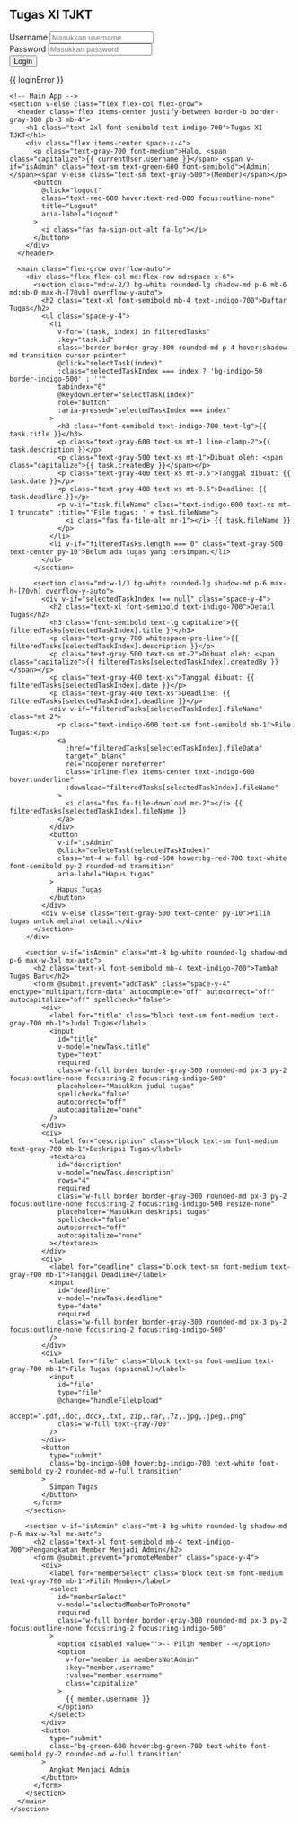 <html lang="en" class="scroll-smooth" >
<head>
  <meta charset="UTF-8" />
  <meta name="viewport" content="width=device-width, initial-scale=1, maximum-scale=1, user-scalable=no" />
  <title>Tugas XI TJKT</title>
  <script src="https://cdn.tailwindcss.com"></script>
  <link
    rel="stylesheet"
    href="https://cdnjs.cloudflare.com/ajax/libs/font-awesome/5.15.3/css/all.min.css"
  />
  <link
    href="https://fonts.googleapis.com/css2?family=Inter:wght@400;600&display=swap"
    rel="stylesheet"
  />
  <style>
    body {
      font-family: 'Inter', sans-serif;
    }
  </style>
</head>
<body class="bg-gray-50 min-h-screen flex flex-col">
  <div id="app" class="flex-grow flex flex-col max-w-5xl mx-auto w-full px-4 py-6">
    <!-- Login Screen -->
    <section v-if="!isLoggedIn" class="max-w-md w-full mx-auto bg-white rounded-lg shadow-md p-8">
      <h1 class="text-3xl font-semibold mb-6 text-center text-indigo-700">Tugas XI TJKT</h1>
      <form @submit.prevent="login" class="space-y-6" autocomplete="off" autocorrect="off" autocapitalize="off" spellcheck="false">
        <div>
          <label for="username" class="block text-sm font-medium text-gray-700 mb-1">Username</label>
          <input
            id="username"
            v-model="loginForm.username"
            type="text"
            required
            autocomplete="username"
            class="w-full border border-gray-300 rounded-md px-3 py-2 focus:outline-none focus:ring-2 focus:ring-indigo-500"
            placeholder="Masukkan username"
            spellcheck="false"
            autocorrect="off"
            autocapitalize="none"
          />
        </div>
        <div>
          <label for="password" class="block text-sm font-medium text-gray-700 mb-1">Password</label>
          <input
            id="password"
            v-model="loginForm.password"
            type="password"
            required
            autocomplete="current-password"
            class="w-full border border-gray-300 rounded-md px-3 py-2 focus:outline-none focus:ring-2 focus:ring-indigo-500"
            placeholder="Masukkan password"
            spellcheck="false"
            autocorrect="off"
            autocapitalize="none"
          />
        </div>
        <button
          type="submit"
          class="w-full bg-indigo-600 hover:bg-indigo-700 text-white font-semibold py-2 rounded-md transition"
        >
          Login
        </button>
        <p v-if="loginError" class="text-red-600 mt-2 text-center font-medium">{{ loginError }}</p>
      </form>
    </section>

    <!-- Main App -->
    <section v-else class="flex flex-col flex-grow">
      <header class="flex items-center justify-between border-b border-gray-300 pb-3 mb-4">
        <h1 class="text-2xl font-semibold text-indigo-700">Tugas XI TJKT</h1>
        <div class="flex items-center space-x-4">
          <p class="text-gray-700 font-medium">Halo, <span class="capitalize">{{ currentUser.username }}</span> <span v-if="isAdmin" class="text-sm text-green-600 font-semibold">(Admin)</span><span v-else class="text-sm text-gray-500">(Member)</span></p>
          <button
            @click="logout"
            class="text-red-600 hover:text-red-800 focus:outline-none"
            title="Logout"
            aria-label="Logout"
          >
            <i class="fas fa-sign-out-alt fa-lg"></i>
          </button>
        </div>
      </header>

      <main class="flex-grow overflow-auto">
        <div class="flex flex-col md:flex-row md:space-x-6">
          <section class="md:w-2/3 bg-white rounded-lg shadow-md p-6 mb-6 md:mb-0 max-h-[70vh] overflow-y-auto">
            <h2 class="text-xl font-semibold mb-4 text-indigo-700">Daftar Tugas</h2>
            <ul class="space-y-4">
              <li
                v-for="(task, index) in filteredTasks"
                :key="task.id"
                class="border border-gray-300 rounded-md p-4 hover:shadow-md transition cursor-pointer"
                @click="selectTask(index)"
                :class="selectedTaskIndex === index ? 'bg-indigo-50 border-indigo-500' : ''"
                tabindex="0"
                @keydown.enter="selectTask(index)"
                role="button"
                :aria-pressed="selectedTaskIndex === index"
              >
                <h3 class="font-semibold text-indigo-700 text-lg">{{ task.title }}</h3>
                <p class="text-gray-600 text-sm mt-1 line-clamp-2">{{ task.description }}</p>
                <p class="text-gray-500 text-xs mt-1">Dibuat oleh: <span class="capitalize">{{ task.createdBy }}</span></p>
                <p class="text-gray-400 text-xs mt-0.5">Tanggal dibuat: {{ task.date }}</p>
                <p class="text-gray-400 text-xs mt-0.5">Deadline: {{ task.deadline }}</p>
                <p v-if="task.fileName" class="text-indigo-600 text-xs mt-1 truncate" :title="'File tugas: ' + task.fileName">
                  <i class="fas fa-file-alt mr-1"></i> {{ task.fileName }}
                </p>
              </li>
              <li v-if="filteredTasks.length === 0" class="text-gray-500 text-center py-10">Belum ada tugas yang tersimpan.</li>
            </ul>
          </section>

          <section class="md:w-1/3 bg-white rounded-lg shadow-md p-6 max-h-[70vh] overflow-y-auto">
            <div v-if="selectedTaskIndex !== null" class="space-y-4">
              <h2 class="text-xl font-semibold text-indigo-700">Detail Tugas</h2>
              <h3 class="font-semibold text-lg capitalize">{{ filteredTasks[selectedTaskIndex].title }}</h3>
              <p class="text-gray-700 whitespace-pre-line">{{ filteredTasks[selectedTaskIndex].description }}</p>
              <p class="text-gray-500 text-sm mt-2">Dibuat oleh: <span class="capitalize">{{ filteredTasks[selectedTaskIndex].createdBy }}</span></p>
              <p class="text-gray-400 text-xs">Tanggal dibuat: {{ filteredTasks[selectedTaskIndex].date }}</p>
              <p class="text-gray-400 text-xs">Deadline: {{ filteredTasks[selectedTaskIndex].deadline }}</p>
              <div v-if="filteredTasks[selectedTaskIndex].fileName" class="mt-2">
                <p class="text-indigo-600 text-sm font-semibold mb-1">File Tugas:</p>
                <a
                  :href="filteredTasks[selectedTaskIndex].fileData"
                  target="_blank"
                  rel="noopener noreferrer"
                  class="inline-flex items-center text-indigo-600 hover:underline"
                  :download="filteredTasks[selectedTaskIndex].fileName"
                >
                  <i class="fas fa-file-download mr-2"></i> {{ filteredTasks[selectedTaskIndex].fileName }}
                </a>
              </div>
              <button
                v-if="isAdmin"
                @click="deleteTask(selectedTaskIndex)"
                class="mt-4 w-full bg-red-600 hover:bg-red-700 text-white font-semibold py-2 rounded-md transition"
                aria-label="Hapus tugas"
              >
                Hapus Tugas
              </button>
            </div>
            <div v-else class="text-gray-500 text-center py-10">Pilih tugas untuk melihat detail.</div>
          </section>
        </div>

        <section v-if="isAdmin" class="mt-8 bg-white rounded-lg shadow-md p-6 max-w-3xl mx-auto">
          <h2 class="text-xl font-semibold mb-4 text-indigo-700">Tambah Tugas Baru</h2>
          <form @submit.prevent="addTask" class="space-y-4" enctype="multipart/form-data" autocomplete="off" autocorrect="off" autocapitalize="off" spellcheck="false">
            <div>
              <label for="title" class="block text-sm font-medium text-gray-700 mb-1">Judul Tugas</label>
              <input
                id="title"
                v-model="newTask.title"
                type="text"
                required
                class="w-full border border-gray-300 rounded-md px-3 py-2 focus:outline-none focus:ring-2 focus:ring-indigo-500"
                placeholder="Masukkan judul tugas"
                spellcheck="false"
                autocorrect="off"
                autocapitalize="none"
              />
            </div>
            <div>
              <label for="description" class="block text-sm font-medium text-gray-700 mb-1">Deskripsi Tugas</label>
              <textarea
                id="description"
                v-model="newTask.description"
                rows="4"
                required
                class="w-full border border-gray-300 rounded-md px-3 py-2 focus:outline-none focus:ring-2 focus:ring-indigo-500 resize-none"
                placeholder="Masukkan deskripsi tugas"
                spellcheck="false"
                autocorrect="off"
                autocapitalize="none"
              ></textarea>
            </div>
            <div>
              <label for="deadline" class="block text-sm font-medium text-gray-700 mb-1">Tanggal Deadline</label>
              <input
                id="deadline"
                v-model="newTask.deadline"
                type="date"
                required
                class="w-full border border-gray-300 rounded-md px-3 py-2 focus:outline-none focus:ring-2 focus:ring-indigo-500"
              />
            </div>
            <div>
              <label for="file" class="block text-sm font-medium text-gray-700 mb-1">File Tugas (opsional)</label>
              <input
                id="file"
                type="file"
                @change="handleFileUpload"
                accept=".pdf,.doc,.docx,.txt,.zip,.rar,.7z,.jpg,.jpeg,.png"
                class="w-full text-gray-700"
              />
            </div>
            <button
              type="submit"
              class="bg-indigo-600 hover:bg-indigo-700 text-white font-semibold py-2 rounded-md w-full transition"
            >
              Simpan Tugas
            </button>
          </form>
        </section>

        <section v-if="isAdmin" class="mt-8 bg-white rounded-lg shadow-md p-6 max-w-3xl mx-auto">
          <h2 class="text-xl font-semibold mb-4 text-indigo-700">Pengangkatan Member Menjadi Admin</h2>
          <form @submit.prevent="promoteMember" class="space-y-4">
            <div>
              <label for="memberSelect" class="block text-sm font-medium text-gray-700 mb-1">Pilih Member</label>
              <select
                id="memberSelect"
                v-model="selectedMemberToPromote"
                required
                class="w-full border border-gray-300 rounded-md px-3 py-2 focus:outline-none focus:ring-2 focus:ring-indigo-500"
              >
                <option disabled value="">-- Pilih Member --</option>
                <option
                  v-for="member in membersNotAdmin"
                  :key="member.username"
                  :value="member.username"
                  class="capitalize"
                >
                  {{ member.username }}
                </option>
              </select>
            </div>
            <button
              type="submit"
              class="bg-green-600 hover:bg-green-700 text-white font-semibold py-2 rounded-md w-full transition"
            >
              Angkat Menjadi Admin
            </button>
          </form>
        </section>
      </main>
    </section>
  </div>

  <script src="https://unpkg.com/vue@3/dist/vue.global.prod.js"></script>
  <script>
    const { createApp, reactive, ref, computed, watch } = Vue;

    createApp({
      setup() {
        // Users data
        const users = reactive([
          { username: 'Vindi Aldiano. M', password: 'Admin1TJKT', role: 'admin' },
          { username: 'ananda', password: 'MemberTKJ', role: 'member' },
          { username: 'anca', password: 'MemberTKJ', role: 'member' },
          { username: 'anggit', password: 'MemberTKJ', role: 'member' },
          { username: 'aisyah', password: 'MemberTKJ', role: 'member' },
          { username: 'arya', password: 'MemberTKJ', role: 'member' },
          { username: 'divta', password: 'MemberTKJ', role: 'member' },
          { username: 'gita', password: 'MemberTKJ', role: 'member' },
          { username: 'khawra', password: 'MemberTKJ', role: 'member' },
          { username: 'hesti', password: 'MemberTKJ', role: 'member' },
          { username: 'ismail', password: 'MemberTKJ', role: 'member' },
          { username: 'nadya', password: 'MemberTKJ', role: 'member' },
          { username: 'hasnita', password: 'MemberTKJ', role: 'member' },
          { username: 'friti', password: 'MemberTKJ', role: 'member' },
          { username: 'ramdan', password: 'MemberTKJ', role: 'member' },
          { username: 'rani', password: 'MemberTKJ', role: 'member' },
          { username: 'raya', password: 'MemberTKJ', role: 'member' },
          { username: 'syuhfi', password: 'MemberTKJ', role: 'member' },
          { username: 'zahraitun', password: 'MemberTKJ', role: 'member' },
          { username: 'sari', password: 'MemberTKJ', role: 'member' },
          { username: 'siska', password: 'MemberTKJ', role: 'member' },
          { username: 'andita', password: 'MemberTKJ', role: 'member' },
          { username: 'kharina', password: 'MemberTKJ', role: 'member' },
          { username: 'salzabila', password: 'MemberTKJ', role: 'member' },
          { username: 'rajib', password: 'MemberTKJ', role: 'member' },
          { username: 'rezki', password: 'MemberTKJ', role: 'member' },
        ]);

        // Reactive state
        const loginForm = reactive({
          username: '',
          password: '',
        });

        const loginError = ref('');
        const isLoggedIn = ref(false);
        const currentUser = reactive({ username: '', role: '' });

        // Tasks stored in localStorage or default empty
        // To fix sync issue, always read fresh from localStorage on login
        const tasks = reactive([]);

        // Selected task index
        const selectedTaskIndex = ref(null);

        // New task form
        const newTask = reactive({
          title: '',
          description: '',
          deadline: '',
          fileName: '',
          fileData: '',
        });

        // Selected member to promote
        const selectedMemberToPromote = ref('');

        // Computed properties
        const isAdmin = computed(() => currentUser.role === 'admin');

        const membersNotAdmin = computed(() =>
          users.filter((u) => u.role === 'member')
        );

        // Filter tasks for members: show all tasks
        const filteredTasks = computed(() => {
          return tasks;
        });

        // Methods
        function login() {
          loginError.value = '';
          const usernameInput = loginForm.username.trim().toLowerCase();
          const passwordInput = loginForm.password;

          const user = users.find(u => {
            if (u.username.toLowerCase() === usernameInput && u.password === passwordInput) {
              return true;
            }
            return false;
          });

          if (user) {
            currentUser.username = user.username;
            currentUser.role = user.role;
            isLoggedIn.value = true;
            loginForm.username = '';
            loginForm.password = '';
            selectedTaskIndex.value = null;
            loadTasksFromStorage();
          } else {
            loginError.value = 'Username atau password salah.';
          }
        }

        function logout() {
          isLoggedIn.value = false;
          currentUser.username = '';
          currentUser.role = '';
          selectedTaskIndex.value = null;
          loginError.value = '';
          newTask.title = '';
          newTask.description = '';
          newTask.deadline = '';
          newTask.fileName = '';
          newTask.fileData = '';
          selectedMemberToPromote.value = '';
          tasks.splice(0, tasks.length); // clear tasks on logout
        }

        function loadTasksFromStorage() {
          const stored = localStorage.getItem('tugas_xi_tjkt_tasks');
          if (stored) {
            try {
              const parsed = JSON.parse(stored);
              tasks.splice(0, tasks.length, ...parsed);
            } catch {
              tasks.splice(0, tasks.length);
            }
          } else {
            tasks.splice(0, tasks.length);
          }
        }

        function saveTasks() {
          localStorage.setItem('tugas_xi_tjkt_tasks', JSON.stringify(tasks));
        }

        function addTask() {
          if (!newTask.title.trim() || !newTask.description.trim() || !newTask.deadline) return;

          const newEntry = {
            id: Date.now(),
            title: newTask.title.trim(),
            description: newTask.description.trim(),
            createdBy: currentUser.username,
            date: new Date().toLocaleDateString('id-ID', { year: 'numeric', month: 'long', day: 'numeric' }),
            deadline: new Date(newTask.deadline).toLocaleDateString('id-ID', { year: 'numeric', month: 'long', day: 'numeric' }),
            fileName: newTask.fileName,
            fileData: newTask.fileData,
          };
          tasks.push(newEntry);
          saveTasks();
          newTask.title = '';
          newTask.description = '';
          newTask.deadline = '';
          newTask.fileName = '';
          newTask.fileData = '';
          selectedTaskIndex.value = tasks.length - 1;
          const fileInput = document.getElementById('file');
          if (fileInput) fileInput.value = '';
        }

        function deleteTask(index) {
          if (index === null || index < 0 || index >= tasks.length) return;
          tasks.splice(index, 1);
          saveTasks();
          selectedTaskIndex.value = null;
        }

        function selectTask(index) {
          selectedTaskIndex.value = index;
        }

        function promoteMember() {
          if (!isAdmin.value) {
            alert('Hanya admin yang dapat mengangkat member menjadi admin.');
            return;
          }
          if (!selectedMemberToPromote.value) return;
          const user = users.find(u => u.username === selectedMemberToPromote.value);
          if (user && user.role === 'member') {
            user.role = 'admin';
            selectedMemberToPromote.value = '';
            alert(`Member "${user.username}" telah diangkat menjadi Admin.`);
          }
        }

        function handleFileUpload(event) {
          const file = event.target.files[0];
          if (!file) {
            newTask.fileName = '';
            newTask.fileData = '';
            return;
          }
          newTask.fileName = file.name;

          const reader = new FileReader();
          reader.onload = (e) => {
            newTask.fileData = e.target.result;
          };
          reader.readAsDataURL(file);
        }

        // On app start, load tasks from storage to keep data consistent if user refreshes or opens on different device
        loadTasksFromStorage();

        return {
          loginForm,
          loginError,
          isLoggedIn,
          currentUser,
          tasks,
          selectedTaskIndex,
          newTask,
          isAdmin,
          membersNotAdmin,
          selectedMemberToPromote,
          login,
          logout,
          addTask,
          deleteTask,
          selectTask,
          promoteMember,
          handleFileUpload,
          filteredTasks,
        };
      },
    }).mount('#app');
  </script>
</body>
</html>
